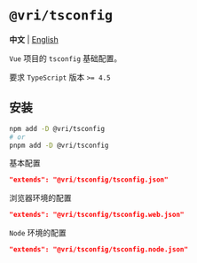 # `@vri/tsconfig`

**中文** | [English](./README.md)

`Vue` 项目的 `tsconfig` 基础配置。

要求 `TypeScript` 版本 `>= 4.5`

## 安装

```sh
npm add -D @vri/tsconfig
# or
pnpm add -D @vri/tsconfig
```

基本配置

```json
"extends": "@vri/tsconfig/tsconfig.json"
```

浏览器环境的配置

```json
"extends": "@vri/tsconfig/tsconfig.web.json"
```

`Node` 环境的配置

```json
"extends": "@vri/tsconfig/tsconfig.node.json"
```
